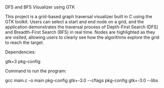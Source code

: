 DFS and BFS Visualizer using GTK

This project is a grid-based graph traversal visualizer built in C using the GTK toolkit. Users can select a start and end node on a grid, and the application demonstrates the traversal process of Depth-First Search (DFS) and Breadth-First Search (BFS) in real time. Nodes are highlighted as they are visited, allowing users to clearly see how the algorithms explore the grid to reach the target.

Dependencies:

gtk+3
pkg-config


Command to run the program:

gcc main.c -o main pkg-config gtk+-3.0 --cflags pkg-config gtk+-3.0 --libs


